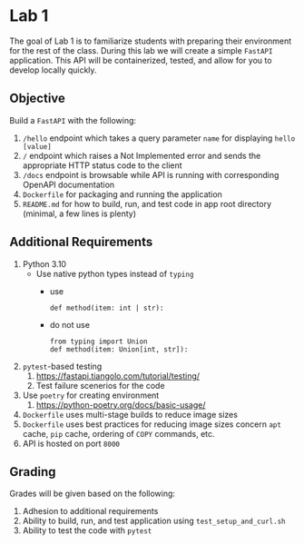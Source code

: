 # Lab 1

The goal of Lab 1 is to familiarize students with preparing their environment for the rest of the class. During this lab we will create a simple `FastAPI` application. This API will be containerized, tested, and allow for you to develop locally quickly.

## Objective

Build a `FastAPI` with the following:

1. `/hello` endpoint which takes a query parameter `name` for displaying `hello [value]`
2. `/` endpoint which raises a Not Implemented error and sends the appropriate HTTP status code to the client
3. `/docs` endpoint is browsable while API is running with corresponding OpenAPI documentation
4. `Dockerfile` for packaging and running the application
5. `README.md` for how to build, run, and test code in app root directory (minimal, a few lines is plenty)

## Additional Requirements

1. Python 3.10
   - Use native python types instead of `typing` 
      - use 

        ```
        def method(item: int | str):
        ```

      - do not use

        ```
        from typing import Union
        def method(item: Union[int, str]):
        ```
2. `pytest`-based testing
   1. https://fastapi.tiangolo.com/tutorial/testing/
   2. Test failure scenerios for the code
3. Use `poetry` for creating environment
   1. https://python-poetry.org/docs/basic-usage/
4. `Dockerfile` uses multi-stage builds to reduce image sizes
5. `Dockerfile` uses best practices for reducing image sizes concern `apt` cache, `pip` cache, ordering of `COPY` commands, etc.
6. API is hosted on port `8000`

## Grading

Grades will be given based on the following:

1. Adhesion to additional requirements
2. Ability to build, run, and test application using `test_setup_and_curl.sh`
3. Ability to test the code with `pytest`